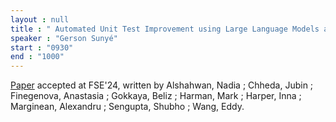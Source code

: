 ```yaml
---
layout : null
title : " Automated Unit Test Improvement using Large Language Models at Meta"
speaker : "Gerson Sunyé"
start : "0930"
end : "1000"
---
```

[Paper](https://arxiv.org/abs/2402.09171) accepted at FSE'24, written by Alshahwan, Nadia ; Chheda, Jubin ; Finegenova, Anastasia ; Gokkaya, Beliz ; Harman, Mark ; Harper, Inna ; Marginean, Alexandru ; Sengupta, Shubho ; Wang, Eddy.